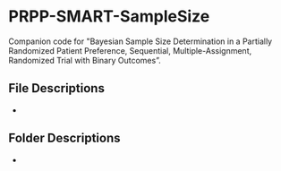 # PRPP-SMART-SampleSize
Companion code for "Bayesian Sample Size Determination in a Partially Randomized Patient Preference, Sequential, Multiple-Assignment, Randomized Trial with Binary Outcomes”.

## File Descriptions
- 

## Folder Descriptions
- 
